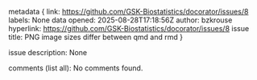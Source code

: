 metadata {
link: https://github.com/GSK-Biostatistics/docorator/issues/8
labels: None
data opened: 2025-08-28T17:18:56Z
author: bzkrouse
hyperlink: https://github.com/GSK-Biostatistics/docorator/issues/8
issue title: PNG image sizes differ between qmd and rmd
}

issue description:
None

comments (list all):
No comments found.
